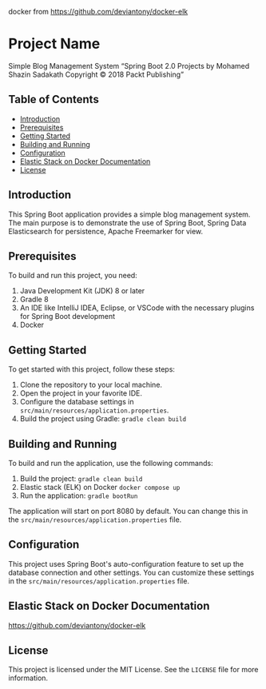 docker from https://github.com/deviantony/docker-elk

# Project Name

Simple Blog Management System
“Spring Boot 2.0 Projects
by Mohamed Shazin Sadakath
Copyright © 2018 Packt Publishing”


## Table of Contents
- [Introduction](#introduction)
- [Prerequisites](#prerequisites)
- [Getting Started](#getting-started)
- [Building and Running](#building-and-running)
- [Configuration](#configuration)
- [Elastic Stack on Docker Documentation](#elastic-stack-on-docker-documentation)
- [License](#license)

## Introduction
This Spring Boot application provides a simple blog management system. 
The main purpose is to demonstrate the use of Spring Boot, Spring Data Elasticsearch for persistence, 
Apache Freemarker for view.



## Prerequisites
To build and run this project, you need:
1. Java Development Kit (JDK) 8 or later
2. Gradle 8
3. An IDE like IntelliJ IDEA, Eclipse, or VSCode with the necessary plugins for Spring Boot development
4. Docker

## Getting Started
To get started with this project, follow these steps:
1. Clone the repository to your local machine.
2. Open the project in your favorite IDE.
3. Configure the database settings in `src/main/resources/application.properties`.
4. Build the project using Gradle: `gradle clean build`

## Building and Running
To build and run the application, use the following commands:
1. Build the project: `gradle clean build`
2. Elastic stack (ELK) on Docker `docker compose up`
3. Run the application: `gradle bootRun`

The application will start on port 8080 by default. You can change this in the `src/main/resources/application.properties` file.

## Configuration
This project uses Spring Boot's auto-configuration feature to set up the database connection and other settings. You can customize these settings in the `src/main/resources/application.properties` file.

## Elastic Stack on Docker Documentation
https://github.com/deviantony/docker-elk

## License
This project is licensed under the MIT License. See the `LICENSE` file for more information.
